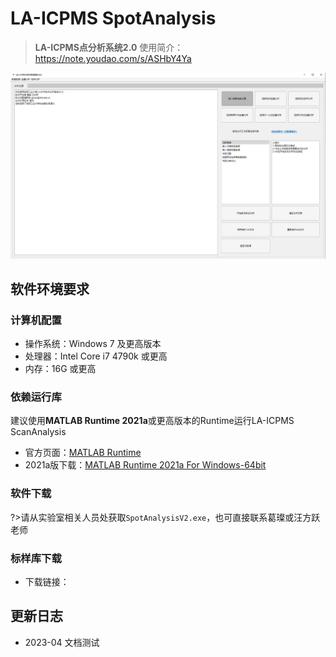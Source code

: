 # LA-ICPMS SpotAnalysis

> **LA-ICPMS点分析系统2.0**
> 使用简介：https://note.youdao.com/s/ASHbY4Ya

![软件截图](./img/spot-software.png)

## 软件环境要求

### 计算机配置

- 操作系统：Windows 7 及更高版本
- 处理器：Intel Core i7 4790k 或更高
- 内存：16G 或更高

### 依赖运行库

建议使用**MATLAB Runtime 2021a**或更高版本的Runtime运行LA-ICPMS ScanAnalysis

- 官方页面：[MATLAB Runtime](https://ww2.mathworks.cn/products/compiler/matlab-runtime.html)
- 2021a版下载：[MATLAB Runtime 2021a For Windows-64bit](https://ssd.mathworks.com/supportfiles/downloads/R2021a/Release/8/deployment_files/installer/complete/win64/MATLAB_Runtime_R2021a_Update_8_win64.zip)

### 软件下载

?>请从实验室相关人员处获取`SpotAnalysisV2.exe`，也可直接联系葛璨或汪方跃老师

### 标样库下载

- 下载链接：

## 更新日志

- 2023-04 文档测试